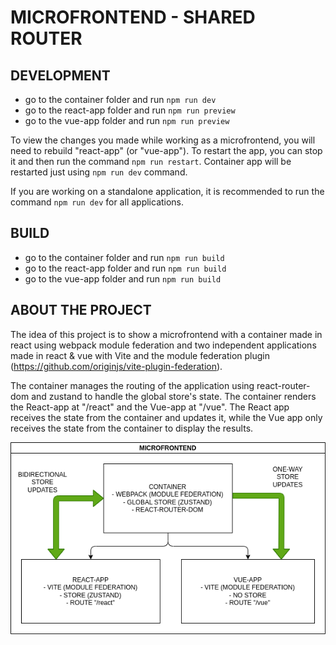# MICROFRONTEND - SHARED ROUTER

## DEVELOPMENT

- go to the container folder and run `npm run dev`
- go to the react-app folder and run `npm run preview`
- go to the vue-app folder and run `npm run preview`

To view the changes you made while working as a microfrontend, you will need to rebuild "react-app" (or "vue-app"). To restart the app, you can stop it and then run the command `npm run restart`. Container app will be restarted just using `npm run dev` command.

If you are working on a standalone application, it is recommended to run the command `npm run dev` for all applications.

## BUILD

- go to the container folder and run `npm run build`
- go to the react-app folder and run `npm run build`
- go to the vue-app folder and run `npm run build`

## ABOUT THE PROJECT

The idea of ​​this project is to show a microfrontend with a container made in react using webpack module federation and two independent applications made in react & vue with Vite and the module federation plugin (https://github.com/originjs/vite-plugin-federation).

The container manages the routing of the application using react-router-dom and zustand to handle the global store's state. The container renders the React-app at "/react" and the Vue-app at "/vue". The React app receives the state from the container and updates it, while the Vue app only receives the state from the container to display the results.

![microfrontend diagram](./mfe-diagram.png)

